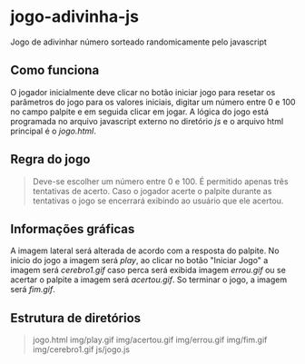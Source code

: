 # jogo-adivinha-js
Jogo de adivinhar número sorteado randomicamente pelo javascript


## Como funciona
O jogador inicialmente deve clicar no botão iniciar jogo para resetar os parâmetros do jogo para os valores iniciais, digitar um número entre 0 e 100 no campo palpite e em seguida clicar em jogar. A lógica do jogo está programada no arquivo javascript externo no diretório *js* e o arquivo html principal é o *jogo.html*.

## Regra do jogo
> Deve-se escolher um número entre 0 e 100.
> É permitido apenas três tentativas de acerto.
> Caso o jogador acerte o palpite durante as tentativas o jogo se encerrará exibindo ao usuário que ele acertou.

## Informações gráficas
A imagem lateral será alterada de acordo com a resposta do palpite. No inicio do jogo a imagem será  *play*, ao clicar no botão "Iniciar Jogo" a imagem será *cerebro1.gif* caso perca será exibida imagem *errou.gif* ou se acertar o palpite a imagem será *acertou.gif*. So terminar o jogo, a imagem será *fim.gif*. 

## Estrutura de diretórios

> jogo.html
> img/play.gif
> img/acertou.gif
> img/errou.gif
> img/fim.gif
> img/cerebro1.gif
> js/jogo.js

